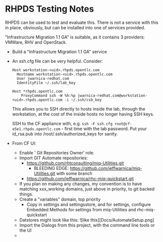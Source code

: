 # RHPDS Testing Notes

RHPDS can be used to test and evaluate this. There is not a service with
this in place, obviously, but can be installed into one of services provided.

"Infrastructure Migration 1.1 GA" is suitable, as it contains 3 providers:
VMWare, RHV and OpenStack.

* Build a "Infrastructure Migration 1.1 GA" service
* An ssh.cfg file can be very helpful. Consider:
    ~~~~
    Host workstation-<uid>.rhpds.opentlc.com
      Hostname workstation-<uid>.rhpds.opentlc.com
      User jwarnica-redhat.com
      IdentityFile ~/.ssh/lab_key

    Host *rhpds.opentlc.com
        ProxyCommand ssh -W %h:%p jwarnica-redhat.com@workstation-<uid>.rhpds.opentlc.com -i ~/.ssh/csb_key

    ~~~~
    This allows you to SSH directly to hosts inside the lab, through the
    workstation, at the cost of the inside hosts no longer having SSH keys.

    SSH to the CF appliance with, e.g.
    `ssh -F ssh.cfg root@cf-e5e1.rhpds.opentlc.com` - first time with the lab password.
    Put your id_rsa.pub into /root/.ssh/authorized_keys for sanity.

* From CF UI:
  * Enable ' Git Repositories Owner' role.
  * Import GIT Automate repositories:
    * https://github.com/rhtconsulting/miq-Utilities.git
        * BLEEDING EDGE: https://github.com/jeffwarnica/miq-Utilities.git with some branch
    * https://github.com/jeffwarnica/rhc-miq-quickstart.git
  * If you plan on making any changes, my convention is to have matching xxx_working domains, just above in priority, to git
  backed things.
  * Create a "variables" domain, top priority
    * Copy in settings and settingsstore, and for settings, configure Embedded Methods
      for settings from miq-Utilities and rhc-miq-quickstart
  * Datstores might look like this:
    ![like this][Docs/AutomateSetup.png]
  * Import the Dialogs from this project, with the command line tools or the UI
  *